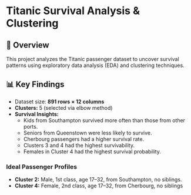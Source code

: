 # Titanic Survival Analysis & Clustering

## 📌 Overview
This project analyzes the Titanic passenger dataset to uncover survival patterns using exploratory data analysis (EDA) and clustering techniques.

## 📊 Key Findings
- Dataset size: **891 rows × 12 columns**
- **Clusters:** 5 (selected via elbow method)
- **Survival Insights:**
  - Kids from Southampton survived more often than those from other ports.
  - Seniors from Queenstown were less likely to survive.
  - Cherbourg passengers had a higher survival rate.
  - Clusters 3 and 4 had the highest survivability.
  - Females in Cluster 4 had the highest survival probability.

### Ideal Passenger Profiles
- **Cluster 2:** Male, 1st class, age 17–32, from Southampton, no siblings.
- **Cluster 4:** Female, 2nd class, age 17–32, from Cherbourg, no siblings

